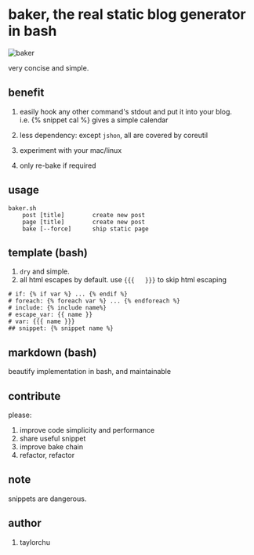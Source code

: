 # baker, the real static blog generator in bash
![baker](http://i.imgur.com/Tngl5Vv.png)

very concise and simple.

## benefit
1. easily hook any other command's stdout and put it into your blog.  
i.e. {% snippet cal %} gives a simple calendar

2. less dependency: except `jshon`, all are covered by coreutil
3. experiment with your mac/linux
4. only re-bake if required

## usage

```
baker.sh
    post [title]        create new post
    page [title]        create new post
    bake [--force]      ship static page

```


## template (bash)

1. `dry` and simple.
2. all html escapes by default. use `{{{   }}}` to skip html escaping

```
# if: {% if var %} ... {% endif %} 
# foreach: {% foreach var %} ... {% endforeach %}
# include: {% include name%}
# escape_var: {{ name }}
# var: {{{ name }}}
## snippet: {% snippet name %}

```

## markdown (bash)

beautify implementation in bash, and maintainable


## contribute
please:

1. improve code simplicity and performance
2. share useful snippet
3. improve bake chain
4. refactor, refactor

## note
snippets are dangerous.

## author
1. taylorchu

